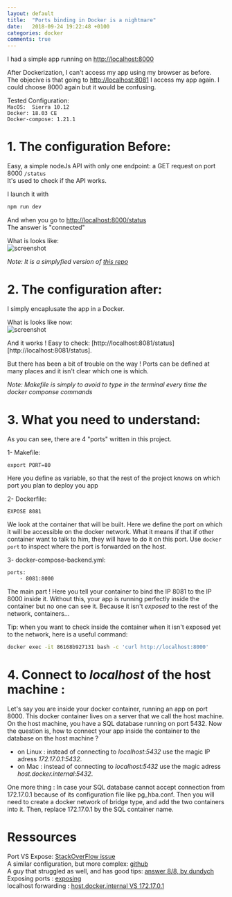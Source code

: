 ```yaml
---
layout: default
title:  "Ports binding in Docker is a nightmare"
date:   2018-09-24 19:22:48 +0100
categories: docker
comments: true
---
```


I had a simple app running on [http://localhost:8000][http://localhost:8000]  

After Dockerization, I can't access my app using my browser as before.  
The objecive is that going to [http://localhost:8081][http://localhost:8081] I access my app again. I could choose 8000 again but it would be confusing.

Tested Configuration:  
`MacOS:  Sierra 10.12`  
`Docker: 18.03 CE`  
`Docker-compose: 1.21.1`  

# 1.  The configuration Before:

Easy, a simple nodeJs API with only one endpoint: a GET request on port 8000 ```/status```  
It's used to check if the API works.  

I launch it with
``` bash
npm run dev
```

And when you go to [http://localhost:8000/status][http://localhost:8000/status]  
The answer is "connected"

What is looks like:  
![screenshot](https://ibin.co/4Gq2OIbmT3jR.png)


_Note: It is a simplyfied version of [this repo][repo]_  

# 2.  The configuration after:  

I simply encaplusate the app in a Docker.  

What is looks like now:  
![screenshot](https://ibin.co/4GvI3khqhbLk.png)

And it works ! Easy to check: [http://localhost:8081/status][http://localhost:8081/status].  

But there has been a bit of trouble on the way ! Ports can be defined at many places and it isn't clear which one is which.

_Note: Makefile is simply to avoid to type in the terminal every time the docker componse commands_

# 3.  What you need to understand:

As you can see, there are 4 "ports" written in this project.  

1- Makefile:  

```
export PORT=80  
```  
Here you define as variable, so that the rest of the project knows on which port you plan to deploy you app  

2- Dockerfile:   

```
EXPOSE 8081  
```  
We look at the container that will be built. Here we define the port on which it will be accessible on the docker network. What it means if that if other container want to talk to him, they will have to do it on this  port. Use ```docker port``` to inspect where the port is forwarded on the host.  

3- docker-compose-backend.yml:   

```
ports:  
    - 8081:8000  
```  

The main part ! Here you tell your container to bind the IP 8081 to the IP 8000 inside it. Without this, your app is running perfectly inside the container but no one can see it. Because it isn't _exposed_ to the rest of the network, containers...

Tip: when you want to check inside the container when it isn't exposed yet to the network, here is a useful command:

```bash
docker exec -it 86168b927131 bash -c 'curl http://localhost:8000'
```

# 4.  Connect to _localhost_ of the host machine :
Let's say you are inside your docker container, running an app on port 8000. This docker container lives on a server that we call the host machine. On the host machine, you have a SQL database running on port 5432. Now the question is, how to connect your app inside the container to the database on the host machine ?  

- on Linux : instead of connecting to _localhost:5432_ use the magic IP adress _172.17.0.1:5432_.  
- on Mac : instead of connecting to _localhost:5432_ use the magic adress _host.docker.internal:5432_.  

One more thing :
In case your SQL database cannot accept connection from 172.17.0.1 because of its configuration file like pg_hba.conf. Then you will need to create a docker network of bridge type, and add the two containers into it. Then, replace 172.17.0.1 by the SQL container name.

# Ressources

Port VS Expose: [StackOverFlow issue][po]   
A similar configuration, but more complex: [github][similar]   
A guy that struggled as well, and has good tips: [answer 8/8, by dundych][dund]  
Exposing ports : [exposing]  
localhost forwarding : [host.docker.internal VS 172.17.0.1](https://stackoverflow.com/questions/48546124/what-is-linux-equivalent-of-host-docker-internal)  

[exposing]: https://runnable.com/docker/binding-docker-ports
[dund]: https://forums.docker.com/t/how-can-i-navigate-to-container-website-from-host-browser/25035/8
[similar]: https://github.com/asishrs/node-express-docker
[po]: https://stackoverflow.com/questions/40801772/what-is-the-difference-between-docker-compose-ports-vs-expose
[repo]: https://github.com/guillim/nodejs-API-starterkit
[http://localhost:8000/status]: http://localhost:8000/status
[http://localhost:8000]: http://localhost:8000
[http://localhost:8081]: http://localhost:8081

